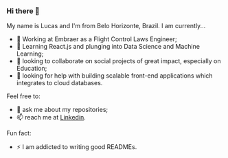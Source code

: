 ### Hi there 👋

<!--
**lucasbpro/lucasbpro** is a ✨ _special_ ✨ repository because its `README.md` (this file) appears on your GitHub profile.
-->

My name is Lucas and I'm from Belo Horizonte, Brazil. I am currently...

- 🔭 Working at Embraer as a Flight Control Laws Engineer;
- 🌱 Learning React.js and plunging into Data Science and Machine Learning;
- 👯 looking to collaborate on social projects of great impact, especially on Education;
- 🤔 looking for help with building scalable front-end applications which integrates to cloud databases.

Feel free to:
- 💬 ask me about my repositories;
- 📫 reach me at [Linkedin](https://www.linkedin.com/in/lucasbpro/).

Fun fact:
- ⚡ I am addicted to writing good READMEs.
